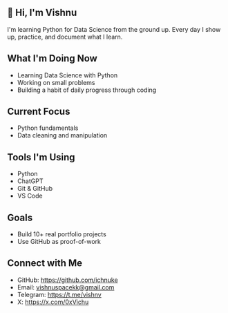 ## 👋 Hi, I'm Vishnu
I'm learning Python for Data Science from the ground up. Every day I show up, practice, and document what I learn.

## What I'm Doing Now
- Learning Data Science with Python
- Working on small problems
- Building a habit of daily progress through coding


## Current Focus
- Python fundamentals 
- Data cleaning and manipulation

## Tools I'm Using
- Python
- ChatGPT
- Git & GitHub
- VS Code

## Goals
- Build 10+ real portfolio projects
- Use GitHub as proof-of-work

## Connect with Me
- GitHub: https://github.com/ichnuke
- Email: vishnuspacekk@gmail.com
- Telegram: https://t.me/vishnv
- X: https://x.com/0xVichu
